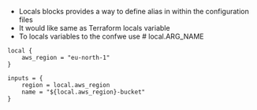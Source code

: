 - Locals blocks provides a way to define alias in within the configuration files
- It would like same as Terraform locals variable
- To locals variables to the confwe use # local.ARG_NAME

```
local {
    aws_region = "eu-north-1"
}

inputs = {
    region = local.aws_region
    name = "${local.aws_region}-bucket"
}